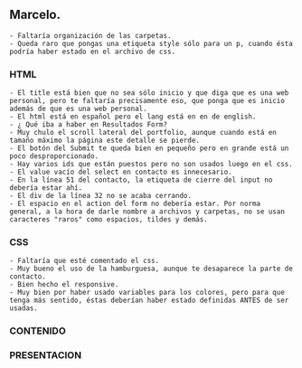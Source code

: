 ## Marcelo.
    - Faltaría organización de las carpetas.
    - Queda raro que pongas una etiqueta style sólo para un p, cuando ésta podría haber estado en el archivo de css.

### HTML
    - El title está bien que no sea sólo inicio y que diga que es una web personal, pero te faltaría precisamente eso, que ponga que es inicio además de que es una web personal.
    - El html está en español pero el lang está en en de english.
    - ¿ Qué iba a haber en Resultados Form?
    - Muy chulo el scroll lateral del portfolio, aunque cuando está en tamaño máximo la página este detalle se pierde.
    - El botón del Submit te queda bien en pequeño pero en grande está un poco desproporcionado.
    - Hay varios ids que están puestos pero no son usados luego en el css.
    - El value vacío del select en contacto es innecesario.
    - En la línea 51 del contacto, la etiqueta de cierre del input no debería estar ahí.
    - El div de la línea 32 no se acaba cerrando.
    - El espacio en el action del form no debería estar. Por norma general, a la hora de darle nombre a archivos y carpetas, no se usan caracteres "raros" como espacios, tildes y demás.


### CSS
   
    - Faltaría que esté comentado el css.
    - Muy bueno el uso de la hamburguesa, aunque te desaparece la parte de contacto.
    - Bien hecho el responsive.
    - Muy bien por haber usado variables para los colores, pero para que tenga más sentido, éstas deberían haber estado definidas ANTES de ser usadas.

### CONTENIDO

### PRESENTACION